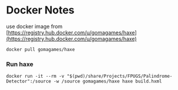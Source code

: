 # Docker Notes

use docker image from [https://registry.hub.docker.com/u/gomagames/haxe](https://registry.hub.docker.com/u/gomagames/haxe)

````
docker pull gomagames/haxe
````

### Run haxe

````
docker run -it --rm -v "$(pwd)/share/Projects/FPUGS/Palindrome-Detector":/source -w /source gomagames/haxe haxe build.hxml
````